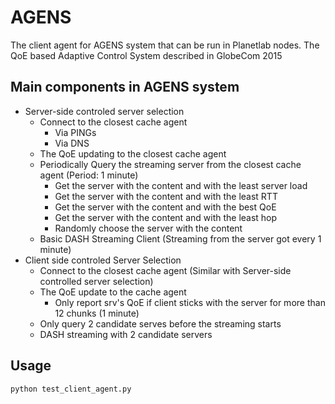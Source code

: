 # AGENS
The client agent for AGENS system that can be run in Planetlab nodes.
The QoE based Adaptive Control System described in GlobeCom 2015

## Main components in AGENS system
- Server-side controled server selection
  * Connect to the closest cache agent
    * Via PINGs
    * Via DNS
  * The QoE updating to the closest cache agent
  * Periodically Query the streaming server from the closest cache agent (Period: 1 minute)
    * Get the server with the content and with the least server load
    * Get the server with the content and with the least RTT
    * Get the server with the content and with the best QoE
    * Get the server with the content and with the least hop
    * Randomly choose the server with the content
  * Basic DASH Streaming Client (Streaming from the server got every 1 minute)
- Client side controled Server Selection
  * Connect to the closest cache agent (Similar with Server-side controlled server selection)
  * The QoE update to the cache agent
    * Only report srv's QoE if client sticks with the server for more than 12 chunks (1 minute)
  * Only query 2 candidate serves before the streaming starts
  * DASH streaming with 2 candidate servers
  
## Usage
```
python test_client_agent.py
```


